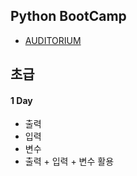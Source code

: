 ## Python BootCamp

- [AUDITORIUM](https://app.auditorium.ai/register)

## 초급

#### 1 Day

- 출력
- 입력
- 변수
- 출력 + 입력 + 변수 활용
